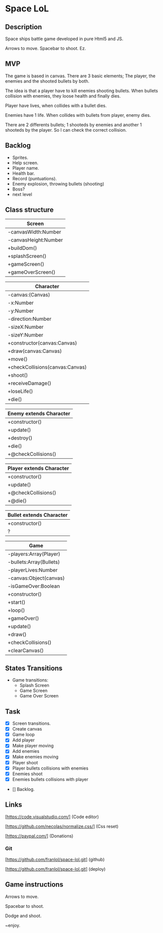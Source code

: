 # Space LoL

## Description

Space ships battle game developed in pure Html5 and JS.

Arrows to move. Spacebar to shoot. Ez.

## MVP

The game is based in canvas. There are 3 basic elements; The player, the enemies and the shooted bullets by both.

The idea is that a player have to kill enemies shooting bullets. When bullets collision with enemies, they loose health and finally dies.

Player have lives, when collides with a bullet dies.

Enemies have 1 life. When collides with bullets from player, enemy dies.

There are 2 differents bullets; 1 shooteds by enemies and another 1 shooteds by the player. So I can check the correct collision.


## Backlog

- Sprites.
- Help screen.
- Player name.
- Health bar.
- Record (puntuations).
- Enemy explosion, throwing bullets (shooting)
- Boss?
- next level

## Class structure

| Screen |
| --- |
| -canvasWidth:Number |
| -canvasHeight:Number |
| +buildDom() |
| +splashScreen() |
| +gameScreen() |
| +gameOverScreen() |

| Character |
|---|
| -canvas:(Canvas) |
| -x:Number |
| -y:Number |
| -direction:Number |
| -sizeX:Number |
| -sizeY:Number |
| +constructor(canvas:Canvas) |
| +draw(canvas:Canvas) |
| +move() |
| +checkCollisions(canvas:Canvas) |
| +shoot() |
| +receiveDamage() |
| +loseLife() |
| +die() |

| Enemy extends Character |
|---|
| +constructor() |
| +update() |
| +destroy() |
| +die() |
| +@checkCollisions() |

| Player extends Character |
|---|
| +constructor() |
| +update() |
| +@checkCollisions() |
| +@die() |

| Bullet extends Character |
|---|
| +constructor() |
| ? |

| Game |
|---|
| -players:Array(Player) |
| -bullets:Array(Bullets) |
| -playerLives:Number |
| -canvas:Object(canvas) |
| -isGameOver:Boolean |
| +constructor() |
| +start() |
| +loop() |
| +gameOver() |
| +update() |
| +draw() |
| +checkCollisions() |
| +clearCanvas() |

## States Transitions

* Game transitions:
  - Splash Screen
  - Game Screen
  - Game Over Screen


## Task

- [x] Screen transitions.
- [x] Create canvas
- [x] Game loop
- [x] Add player
- [x] Make player moving
- [x] Add enemies
- [x] Make enemies moving
- [x] Player shoot
- [x] Player bullets collisions with enemies
- [x] Enemies shoot
- [x] Enemies bullets collisions with player
- [] Backlog.

## Links

[https://code.visualstudio.com/] (Code editor)

[https://github.com/necolas/normalize.css/] (Css reset)

[https://paypal.com/] (Donations)

### Git

[https://github.com/franlol/space-lol.git] (github)

[https://github.com/franlol/space-lol.git] (deploy)

## Game instructions

Arrows to move.

Spacebar to shoot.

Dodge and shoot.

~enjoy.
